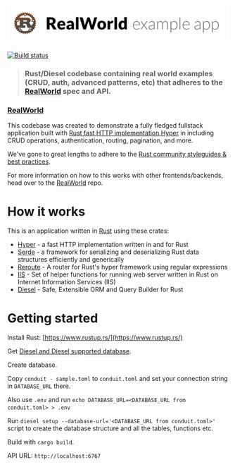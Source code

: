 # ![RealWorld Example App](logo.png)

[![Build status](https://ci.appveyor.com/api/projects/status/8s17p2vh2f4e8a2y?svg=true)](https://ci.appveyor.com/project/davidpodhola/rust-realworld-example-app)

> ### Rust/Diesel codebase containing real world examples (CRUD, auth, advanced patterns, etc) that adheres to the [RealWorld](https://github.com/gothinkster/realworld-example-apps) spec and API.


### [RealWorld](https://github.com/gothinkster/realworld)


This codebase was created to demonstrate a fully fledged fullstack application built with [Rust fast HTTP implementation Hyper](https://hyper.rs/) in including CRUD operations, authentication, routing, pagination, and more.

We've gone to great lengths to adhere to the [Rust community styleguides & best practices](https://aturon.github.io/README.html).

For more information on how to this works with other frontends/backends, head over to the [RealWorld](https://github.com/gothinkster/realworld) repo.


# How it works

This is an application written in [Rust](https://www.rust-lang.org/en-US/index.html) using these crates:

- [Hyper](https://hyper.rs/) - a fast HTTP implementation written in and for Rust
- [Serde](https://serde.rs/) - a framework for serializing and deserializing Rust data structures efficiently and generically
- [Reroute](https://github.com/gsquire/reroute) - A router for Rust's hyper framework using regular expressions
- [IIS](https://github.com/hsharpsoftware/rust-web-iis) - Set of helper functions for running web server written in Rust on Internet Information Services (IIS) 
- [Diesel](http://diesel.rs/) - Safe, Extensible ORM and Query Builder for Rust

# Getting started

Install Rust: [https://www.rustup.rs/](https://www.rustup.rs/)

Get [Diesel and Diesel supported database](http://diesel.rs/guides/getting-started/).

Create database.

Copy `conduit - sample.toml` to `conduit.toml` and set your connection string in `DATABASE_URL` there. 

Also use `.env` and run `echo DATABASE_URL=<DATABASE_URL from conduit.toml> > .env`

Run `diesel setup --database-url='<DATABASE_URL from conduit.toml>'` script to create the database structure and all the tables, functions etc.

Build with `cargo build`.

API URL: `http://localhost:6767`
